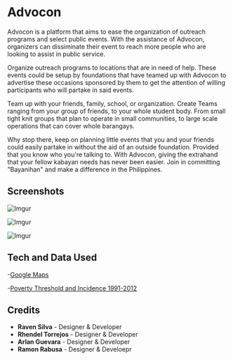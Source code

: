 # Advocon

Advocon is a platform that aims to ease the organization of outreach programs and select public 
events. With the assistance of Advocon, organizers can dissiminate their event to reach more people 
who are looking to assist in public service. 

Organize outreach programs to locations that are in need of help. These events could be setup by 
foundations that have teamed up with Advocon to advertise these occasions sponsored by them to get 
the attention of willing participants who will partake in said events.

Team up with your friends, family, school, or organization. Create Teams ranging from your group of 
friends, to your whole student body. From small tight knit groups that plan to operate in small 
communities, to large scale operations that can cover whole barangays.

Why stop there, keep on planning little events that you and your friends could easily partake in 
without the aid of an outside foundation. Provided that you know who you're talking to.
With Advocon, giving the extrahand that your fellow kabayan needs has never been easier. Join in 
committing "Bayanihan" and make a difference in the Philippines.

## Screenshots

![Imgur](http://i.imgur.com/ZHXPX6A.png)

![Imgur](http://imgur.com/re6e2GK)

![Imgur](http://imgur.com/GkMZWdm)

## Tech and Data Used

-[Google Maps](https://developers.google.com/maps/?hl=en)

-[Poverty Threshold and Incidence 1991-2012 ](http://data.gov.ph/catalogue/dataset/nscb-poverty-threshold-and-incidence-1991-to-2012)

## Credits

- **Raven Silva** - Designer & Developer
- **Rhendel Torrejos** - Designer & Developer
- **Arlan Guevara** - Designer & Developer
- **Ramon Rabusa** - Designer & Develoepr
